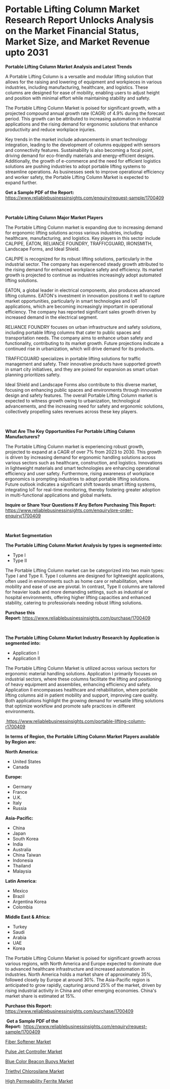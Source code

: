 <p><h1>Portable Lifting Column Market Research Report Unlocks Analysis on the Market Financial Status, Market Size, and Market Revenue upto 2031</h1></p><p><strong>Portable Lifting Column Market Analysis and Latest Trends</strong></p>
<p><p>A Portable Lifting Column is a versatile and modular lifting solution that allows for the raising and lowering of equipment and workpieces in various industries, including manufacturing, healthcare, and logistics. These columns are designed for ease of mobility, enabling users to adjust height and position with minimal effort while maintaining stability and safety.</p><p>The Portable Lifting Column Market is poised for significant growth, with a projected compound annual growth rate (CAGR) of 4.9% during the forecast period. This growth can be attributed to increasing automation in industrial applications and the rising demand for ergonomic solutions that enhance productivity and reduce workplace injuries. </p><p>Key trends in the market include advancements in smart technology integration, leading to the development of columns equipped with sensors and connectivity features. Sustainability is also becoming a focal point, driving demand for eco-friendly materials and energy-efficient designs. Additionally, the growth of e-commerce and the need for efficient logistics solutions are pushing industries to adopt portable lifting systems to streamline operations. As businesses seek to improve operational efficiency and worker safety, the Portable Lifting Column Market is expected to expand further.</p></p>
<p><strong>Get a Sample PDF of the Report:&nbsp;</strong> <a href="https://www.reliablebusinessinsights.com/enquiry/request-sample/1700409?utm_campaign=41&utm_medium=2&utm_source=Github&utm_content=ia&utm_term=30102024&utm_id=portable-lifting-column">https://www.reliablebusinessinsights.com/enquiry/request-sample/1700409</a></p>
<p>&nbsp;</p>
<p><strong>Portable Lifting Column Major Market Players</strong></p>
<p><p>The Portable Lifting Column market is expanding due to increasing demand for ergonomic lifting solutions across various industries, including healthcare, manufacturing, and logistics. Key players in this sector include CALPIPE, EATON, RELIANCE FOUNDRY, TRAFFICGUARD, IRONSMITH, Landscape Forms, and Ideal Shield.</p><p>CALPIPE is recognized for its robust lifting solutions, particularly in the industrial sector. The company has experienced steady growth attributed to the rising demand for enhanced workplace safety and efficiency. Its market growth is projected to continue as industries increasingly adopt automated lifting solutions.</p><p>EATON, a global leader in electrical components, also produces advanced lifting columns. EATON's investment in innovation positions it well to capture market opportunities, particularly in smart technologies and IoT applications, which are becoming increasingly important in operational efficiency. The company has reported significant sales growth driven by increased demand in the electrical segment.</p><p>RELIANCE FOUNDRY focuses on urban infrastructure and safety solutions, including portable lifting columns that cater to public spaces and transportation needs. The company aims to enhance urban safety and functionality, contributing to its market growth. Future projections indicate a continued rise in urbanization, which will drive demand for its products.</p><p>TRAFFICGUARD specializes in portable lifting solutions for traffic management and safety. Their innovative products have supported growth in smart city initiatives, and they are poised for expansion as smart urban planning prioritizes safety.</p><p>Ideal Shield and Landscape Forms also contribute to this diverse market, focusing on enhancing public spaces and environments through innovative design and safety features. The overall Portable Lifting Column market is expected to witness growth owing to urbanization, technological advancements, and the increasing need for safety and ergonomic solutions, collectively propelling sales revenues across these key players.</p></p>
<p>&nbsp;</p>
<p><strong>What Are The Key Opportunities For Portable Lifting Column Manufacturers?</strong></p>
<p><p>The Portable Lifting Column market is experiencing robust growth, projected to expand at a CAGR of over 7% from 2023 to 2030. This growth is driven by increasing demand for ergonomic handling solutions across various sectors such as healthcare, construction, and logistics. Innovations in lightweight materials and smart technologies are enhancing operational efficiency and user safety. Furthermore, rising awareness of workplace ergonomics is prompting industries to adopt portable lifting solutions. Future outlook indicates a significant shift towards smart lifting systems, integrating IoT for real-time monitoring, thereby fostering greater adoption in multi-functional applications and global markets.</p></p>
<p><strong>Inquire or Share Your Questions If Any Before Purchasing This Report:</strong> <a href="https://www.reliablebusinessinsights.com/enquiry/pre-order-enquiry/1700409?utm_campaign=41&utm_medium=2&utm_source=Github&utm_content=ia&utm_term=30102024&utm_id=portable-lifting-column">https://www.reliablebusinessinsights.com/enquiry/pre-order-enquiry/1700409</a></p>
<p>&nbsp;</p>
<p><strong>Market Segmentation</strong></p>
<p><strong>The Portable Lifting Column Market Analysis by types is segmented into:</strong></p>
<p><ul><li>Type I</li><li>Type II</li></ul></p>
<p><p>The Portable Lifting Column market can be categorized into two main types: Type I and Type II. Type I columns are designed for lightweight applications, often used in environments such as home care or rehabilitation, where mobility and ease of use are pivotal. In contrast, Type II columns are tailored for heavier loads and more demanding settings, such as industrial or hospital environments, offering higher lifting capacities and enhanced stability, catering to professionals needing robust lifting solutions.</p></p>
<p><strong>Purchase this Report:&nbsp;</strong><a href="https://www.reliablebusinessinsights.com/purchase/1700409?utm_campaign=41&utm_medium=2&utm_source=Github&utm_content=ia&utm_term=30102024&utm_id=portable-lifting-column">https://www.reliablebusinessinsights.com/purchase/1700409</a></p>
<p>&nbsp;</p>
<p><strong>The Portable Lifting Column Market Industry Research by Application is segmented into:</strong></p>
<p><ul><li>Application I</li><li>Application II</li></ul></p>
<p><p>The Portable Lifting Column Market is utilized across various sectors for ergonomic material handling solutions. Application I primarily focuses on industrial sectors, where these columns facilitate the lifting and positioning of heavy equipment and assemblies, enhancing efficiency and safety. Application II encompasses healthcare and rehabilitation, where portable lifting columns aid in patient mobility and support, improving care quality. Both applications highlight the growing demand for versatile lifting solutions that optimize workflow and promote safe practices in different environments.</p></p>
<p><a href="https://www.reliablebusinessinsights.com/portable-lifting-column-r1700409?utm_campaign=41&utm_medium=2&utm_source=Github&utm_content=ia&utm_term=30102024&utm_id=portable-lifting-column">&nbsp;https://www.reliablebusinessinsights.com/portable-lifting-column-r1700409</a></p>
<p><strong>In terms of Region, the Portable Lifting Column Market Players available by Region are:</strong></p>
<p>
    <p> <strong> North America: </strong>
        <ul>
            <li>United States</li>
            <li>Canada</li>
        </ul>
        </p> 
    <p> <strong> Europe: </strong>
        <ul>
            <li>Germany</li>
            <li>France</li>
            <li>U.K.</li>
            <li>Italy</li>
            <li>Russia</li>
        </ul>
        </p> 
    <p> <strong> Asia-Pacific: </strong>
        <ul>
            <li>China</li>
            <li>Japan</li>
            <li>South Korea</li>
            <li>India</li>
            <li>Australia</li>
            <li>China Taiwan</li>
            <li>Indonesia</li>
            <li>Thailand</li>
            <li>Malaysia</li>
        </ul>
        </p> 
    <p> <strong> Latin America: </strong>
        <ul>
            <li>Mexico</li>
            <li>Brazil</li>
            <li>Argentina Korea</li>
            <li>Colombia</li>
        </ul>
        </p> 
    <p> <strong> Middle East & Africa: </strong>
        <ul>
            <li>Turkey</li>
            <li>Saudi</li>
            <li>Arabia</li>
            <li>UAE</li>
            <li>Korea</li>
        </ul>
    </p>
    </p>
<p><p>The Portable Lifting Column Market is poised for significant growth across various regions, with North America and Europe expected to dominate due to advanced healthcare infrastructure and increased automation in industries. North America holds a market share of approximately 35%, followed closely by Europe at around 30%. The Asia-Pacific region is anticipated to grow rapidly, capturing around 25% of the market, driven by rising industrial activity in China and other emerging economies. China's market share is estimated at 15%.</p></p>
<p><strong>Purchase this Report: </strong><a href="https://www.reliablebusinessinsights.com/purchase/1700409?utm_campaign=41&utm_medium=2&utm_source=Github&utm_content=ia&utm_term=30102024&utm_id=portable-lifting-column">https://www.reliablebusinessinsights.com/purchase/1700409</a></p>
<p>&nbsp;<strong>Get a Sample PDF of the Report:&nbsp;&nbsp;</strong><a href="https://www.reliablebusinessinsights.com/enquiry/request-sample/1700409?utm_campaign=41&utm_medium=2&utm_source=Github&utm_content=ia&utm_term=30102024&utm_id=portable-lifting-column">https://www.reliablebusinessinsights.com/enquiry/request-sample/1700409</a></p>
<p><strong></strong></p>
<p><p><a href="https://medium.com/@yoreivesal/the-fiber-softener-market-prioritizes-cost-control-and-efficiency-enhancement-69b45a87291e?utm_campaign=41&utm_medium=2&utm_source=Github&utm_content=ia&utm_term=30102024&utm_id=portable-lifting-column">Fiber Softener Market</a></p><p><a href="https://www.linkedin.com/pulse/investment-opportunities-pulse-jet-controller-sector-risk-jqsgc?utm_campaign=41&utm_medium=2&utm_source=Github&utm_content=ia&utm_term=30102024&utm_id=portable-lifting-column">Pulse Jet Controller Market</a></p><p><a href="https://issuu.com/reportprime-2/docs/blue-color-beacon-buoys-market-size_c347538322e81c?utm_campaign=41&utm_medium=2&utm_source=Github&utm_content=ia&utm_term=30102024&utm_id=portable-lifting-column">Blue Color Beacon Buoys Market</a></p><p><a href="https://github.com/WayneGriffin411/Market-Research-Report-List-1/blob/main/triethyl-chlorosilane-market.md?utm_campaign=41&utm_medium=2&utm_source=Github&utm_content=ia&utm_term=30102024&utm_id=portable-lifting-column">Triethyl Chlorosilane Market</a></p><p><a href="https://medium.com/@roydonhol47/the-high-permeability-ferrite-market-has-witnessed-significant-growth-in-recent-years-and-this-b1538c67f91c?utm_campaign=41&utm_medium=2&utm_source=Github&utm_content=ia&utm_term=30102024&utm_id=portable-lifting-column">High Permeability Ferrite Market</a></p></p>